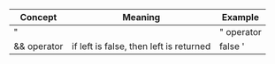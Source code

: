 | Concept | Meaning | Example |
|---------|---------|---------|
| "||" operator | if left is false, right is returned | true '||' X --> X |
| && operator | if left is false, then left is returned | false '||' X --> X |


